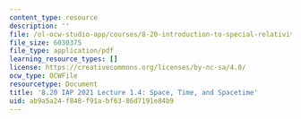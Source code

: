 ```yaml
---
content_type: resource
description: ''
file: /ol-ocw-studio-app/courses/8-20-introduction-to-special-relativity-january-iap-2021/ab9a5a24f848f91abf6386d7191e84b9_MIT8_20iap21_lec1_4.pdf
file_size: 6030375
file_type: application/pdf
learning_resource_types: []
license: https://creativecommons.org/licenses/by-nc-sa/4.0/
ocw_type: OCWFile
resourcetype: Document
title: '8.20 IAP 2021 Lecture 1.4: Space, Time, and Spacetime'
uid: ab9a5a24-f848-f91a-bf63-86d7191e84b9
---
```

